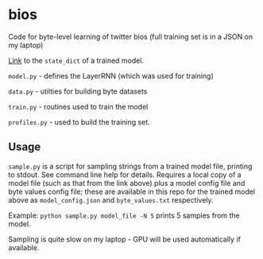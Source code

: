 # bios

Code for byte-level learning of twitter bios (full training set is in a JSON on my laptop)

[Link](https://drive.google.com/open?id=112BO0CrReSF2DAI4Tn4w8Dq2-XfsjGph) to the ```state_dict``` of a trained model.

```model.py``` - defines the LayerRNN (which was used for training)

```data.py``` - utilties for building byte datasets

```train.py``` - routines used to train the model 

```profiles.py``` - used to build the training set.

## Usage

```sample.py``` is a script for sampling strings from a trained model file, printing to stdout. See command
line help for details. Requires a local copy of a model file (such as that from the link above) plus a model config file and byte values config file; these are available in this repo for the trained model above as ```model_config.json``` and ```byte_values.txt``` respectively.

Example: ```python sample.py model_file -N 5``` prints 5 samples from the model.

Sampling is quite slow on my laptop - GPU will be used automatically if available.